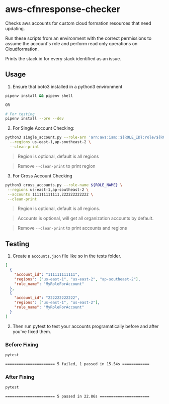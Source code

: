 # aws-cfnresponse-checker

Checks aws accounts for custom cloud formation resources that need updating.

Run these scripts from an environment with the correct permissions to assume the account's role and perform read only operations on Cloudformation.

Prints the stack id for every stack identified as an issue.

## Usage

1. Ensure that boto3 installed in a python3 environment

```bash
pipenv install && pipenv shell

OR

# For testing
pipenv install --pre --dev
```

2. For Single Account Checking:

```bash
python3 single_account.py --role-arn 'arn:aws:iam::${ROLE_ID}:role/${ROLE_NAME}' \
  --regions us-east-1,ap-southeast-2 \
  --clean-print
```

> Region is optional, default is all regions

> Remove `--clean-print` to print region

3. For Cross Account Checking

```bash
python3 cross_accounts.py --role-name ${ROLE_NAME} \
 --regions us-east-1,ap-southeast-2 \
 --accounts 111111111111,222222222222 \
 --clean-print
```

> Region is optional, default is all regions.

> Accounts is optional, will get all organization accounts by default.

> Remove `--clean-print` to print accounts and regions

## Testing

1. Create a `accounts.json` file like so in the tests folder.

```json
[
  {
    "account_id": "111111111111",
    "regions": ["us-east-1", "us-east-2", "ap-southeast-2"],
    "role_name": "MyRoleForAccount"
  },
  {
    "account_id": "222222222222",
    "regions": ["us-east-1", "us-east-2"],
    "role_name": "MyRoleForAccount"
  }
]
```

2. Then run pytest to test your accounts programatically before and after you've fixed them.

### Before Fixing

```bash
pytest

====================== 5 failed, 1 passed in 15.54s ============
```

### After Fixing

```bash
pytest

====================== 5 passed in 22.86s ======================
```
